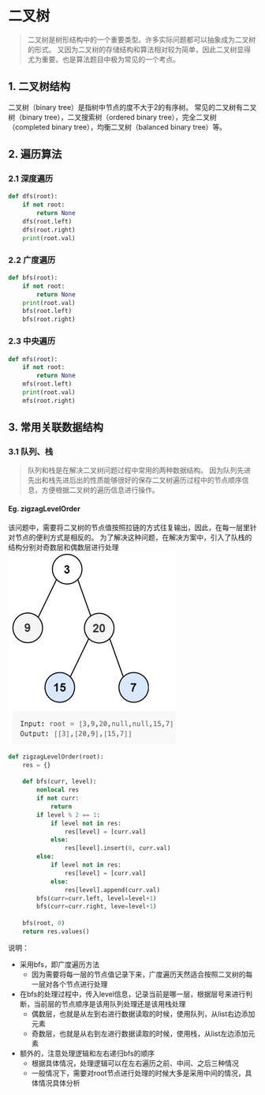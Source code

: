 # 二叉树
> 二叉树是树形结构中的一个重要类型。许多实际问题都可以抽象成为二叉树的形式。
> 又因为二叉树的存储结构和算法相对较为简单，因此二叉树显得尤为重要。也是算法题目中极为常见的一个考点。

## 1. 二叉树结构
二叉树（binary tree）是指树中节点的度不大于2的有序树。
常见的二叉树有二叉树（binary tree），二叉搜索树（ordered binary tree），完全二叉树（completed binary tree），均衡二叉树（balanced binary tree）等。


## 2. 遍历算法

### 2.1 深度遍历
```python
def dfs(root):
    if not root:
        return None
    dfs(root.left)
    dfs(root.right)
    print(root.val)
```

### 2.2 广度遍历
```python
def bfs(root):
    if not root:
        return None
    print(root.val)
    bfs(root.left)
    bfs(root.right)
```
### 2.3 中央遍历
```python
def mfs(root):
    if not root:
        return None
    mfs(root.left)
    print(root.val)
    mfs(root.right)
```

## 3. 常用关联数据结构
### 3.1 队列、栈
> 队列和栈是在解决二叉树问题过程中常用的两种数据结构。
> 因为队列先进先出和栈先进后出的性质能够很好的保存二叉树遍历过程中的节点顺序信息，方便根据二叉树的遍历信息进行操作。

#### Eg. zigzagLevelOrder
该问题中，需要将二叉树的节点值按照拉链的方式往复输出，因此，在每一层里针对节点的便利方式是相反的。
为了解决这种问题，在解决方案中，引入了队栈的结构分别对奇数层和偶数层进行处理
![zigzagLevelOrder](https://raw.githubusercontent.com/ZermZhang/pictures/main/20230315092654.png)
```python
def zigzagLevelOrder(root):
    res = {}
    
    def bfs(curr, level):
        nonlocal res
        if not curr:
            return
        if level % 2 == 1:
            if level not in res:
                res[level] = [curr.val]
            else:
                res[level].insert(0, curr.val)
        else:
            if level not in res:
                res[level] = [curr.val]
            else:
                res[level].append(curr.val)
        bfs(curr=curr.left, level=level+1)
        bfs(curr=curr.right, leve=level+1)
    
    bfs(root, 0)
    return res.values()
```
说明：
* 采用bfs，即广度遍历方法
  * 因为需要将每一层的节点值记录下来，广度遍历天然适合按照二叉树的每一层对各个节点进行处理
* 在bfs的处理过程中，传入level信息，记录当前是哪一层，根据层号来进行判断，当前层的节点顺序是该用队列处理还是该用栈处理
  * 偶数层，也就是从左到右进行数据读取的时候，使用队列，从list右边添加元素
  * 奇数层，也就是从右到左进行数据读取的时候，使用栈，从list左边添加元素
* 额外的，注意处理逻辑和左右递归bfs的顺序
  * 根据具体情况，处理逻辑可以在左右遍历之前、中间、之后三种情况
  * 一般情况下，需要对root节点进行处理的时候大多是采用中间的情况，具体情况具体分析